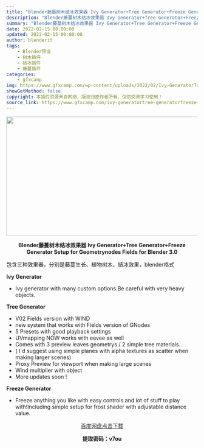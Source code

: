 ```yaml
---
title: "Blender藤蔓树木结冰效果器 Ivy Generator+Tree Generator+Freeze Generator Setup for Geometrynodes Fields for Blender 3.0"
description: "Blender藤蔓树木结冰效果器 Ivy Generator+Tree Generator+Freeze Generator Setup for Geometrynodes Fields for Bl..."
summary: "Blender藤蔓树木结冰效果器 Ivy Generator+Tree Generator+Freeze Generator Setup for Geometrynodes Fields for Bl..."
date: 2022-02-15 00:00:00
updated: 2022-02-15 00:00:00
author: blenderit
tags: 
    - Blender预设
    - 树木插件
    - 结冰插件
    - 藤蔓插件
categories:
    - gfxcamp
img: https://www.gfxcamp.com/wp-content/uploads/2022/02/Ivy-GeneratorTree-GeneratorFreeze-Generator-Setup-for-Geometrynodes-Fields-for-Blender-3.0.jpg
showGetMethod: false
copyright: 本插件资源来自网络，版权归原作者所有，仅供交流学习使用！
source_link: https://www.gfxcamp.com/ivy-generatortree-generatorfreeze-generator/
---
```

<div><p><img decoding="async" class="aligncenter size-full wp-image-102141" src="https://www.gfxcamp.com/wp-content/uploads/2022/02/Ivy-GeneratorTree-GeneratorFreeze-Generator-Setup-for-Geometrynodes-Fields-for-Blender-3.0.jpg" data-src="https://www.gfxcamp.com/wp-content/uploads/2022/02/Ivy-GeneratorTree-GeneratorFreeze-Generator-Setup-for-Geometrynodes-Fields-for-Blender-3.0.jpg" alt="" width="590" height="313" data-srcset="https://www.gfxcamp.com/wp-content/uploads/2022/02/Ivy-GeneratorTree-GeneratorFreeze-Generator-Setup-for-Geometrynodes-Fields-for-Blender-3.0.jpg 590w, https://www.gfxcamp.com/wp-content/uploads/2022/02/Ivy-GeneratorTree-GeneratorFreeze-Generator-Setup-for-Geometrynodes-Fields-for-Blender-3.0-150x80.jpg 150w" data-sizes="(max-width: 590px) 100vw, 590px"></p><p style="text-align: center;"><strong>Blender藤蔓树木结冰效果器 Ivy Generator+Tree Generator+Freeze Generator Setup for Geometrynodes Fields for Blender 3.0</strong></p><p>包含三种效果器，分别是藤蔓生长、植物树木、结冰效果，blender格式</p><p><strong>Ivy Generator</strong></p><ul>
<li>Ivy generator with many custom options.Be careful with very heavy objects.</li>
</ul><p><strong>Tree Generator</strong></p><ul>
<li>V02 Fields version with WIND</li>
<li>new system that works with Fields version of GNodes</li>
<li>5 Presets with good playback settings</li>
<li>UVmapping NOW works with eevee as well</li>
<li>Comes with 3 preview leaves geometrys / 2 simple tree materials.</li>
<li>( I´d suggest using simple planes with alpha textures as scatter when making larger scenes)</li>
<li>Proxy Preview for viewport when making large scenes</li>
<li>Wind multiplier with object</li>
<li>More updates soon !</li>
</ul><p><strong>Freeze Generator</strong></p><ul>
<li>Freeze anything you like with easy controls and lot of stuff to play with!Including simple setup for frost shader with adjustable distance value.</li>
</ul><p style="text-align: center;"><a class="maxbutton-3 maxbutton maxbutton-baidu" target="_blank" rel="noopener" href="https://pan.baidu.com/s/10mbaqce_mh4V5zo1D-qIgw?pwd=v7ou"><span class="mb-text">百度网盘点击下载</span></a></p><p style="text-align: center;"><strong>提取密码：v7ou</strong></p></div>